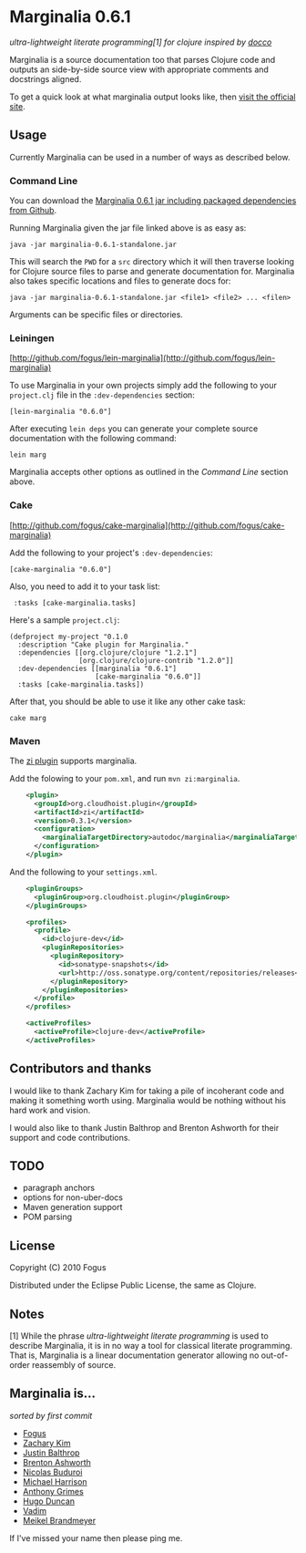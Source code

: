 Marginalia 0.6.1
==========
*ultra-lightweight literate programming[1] for clojure inspired by [docco](http://jashkenas.github.com/docco/)*

Marginalia is a source documentation too that parses Clojure code and outputs an side-by-side source view with appropriate comments and docstrings aligned.  

To get a quick look at what marginalia output looks like, then [visit the official site](http://fogus.me/fun/marginalia/).

Usage
-----

Currently Marginalia can be used in a number of ways as described below.

### Command Line

You can download the [Marginalia 0.6.1 jar including packaged dependencies from Github](https://github.com/downloads/fogus/marginalia/marginalia-0.6.1-standalone.jar).

Running Marginalia given the jar file linked above is as easy as:

    java -jar marginalia-0.6.1-standalone.jar

This will search the `PWD` for a `src` directory which it will then traverse looking for Clojure source files to parse and generate documentation for.  Marginalia also takes specific locations and files to generate docs for:

    java -jar marginalia-0.6.1-standalone.jar <file1> <file2> ... <filen>

Arguments can be specific files or directories.

### Leiningen

[http://github.com/fogus/lein-marginalia](http://github.com/fogus/lein-marginalia)

To use Marginalia in your own projects simply add the following to your `project.clj` file in the `:dev-dependencies` section:

    [lein-marginalia "0.6.0"]

After executing `lein deps` you can generate your complete source documentation with the following command:

    lein marg

Marginalia accepts other options as outlined in the *Command Line*
section above.

### Cake

[http://github.com/fogus/cake-marginalia](http://github.com/fogus/cake-marginalia)

Add the following to your project's `:dev-dependencies`:

    [cake-marginalia "0.6.0"]

Also, you need to add it to your task list:

     :tasks [cake-marginalia.tasks]

Here's a sample `project.clj`:

    (defproject my-project "0.1.0
      :description "Cake plugin for Marginalia."
      :dependencies [[org.clojure/clojure "1.2.1"]
                     [org.clojure/clojure-contrib "1.2.0"]]
      :dev-dependencies [[marginalia "0.6.1"]
                         [cake-marginalia "0.6.0"]]
      :tasks [cake-marginalia.tasks])

After that, you should be able to use it like any other cake task:

    cake marg

### Maven

The [zi plugin](https://github.com/pallet/zi) supports marginalia.

Add the folowing to your `pom.xml`, and run `mvn zi:marginalia`.

```xml
    <plugin>
      <groupId>org.cloudhoist.plugin</groupId>
      <artifactId>zi</artifactId>
      <version>0.3.1</version>
      <configuration>
        <marginaliaTargetDirectory>autodoc/marginalia</marginaliaTargetDirectory>
      </configuration>
    </plugin>
```

And the following to your `settings.xml`.

```xml
    <pluginGroups>
      <pluginGroup>org.cloudhoist.plugin</pluginGroup>
    </pluginGroups>

    <profiles>
      <profile>
        <id>clojure-dev</id>
        <pluginRepositories>
          <pluginRepository>
            <id>sonatype-snapshots</id>
            <url>http://oss.sonatype.org/content/repositories/releases</url>
          </pluginRepository>
        </pluginRepositories>
      </profile>
    </profiles>

    <activeProfiles>
      <activeProfile>clojure-dev</activeProfile>
    </activeProfiles>
```

Contributors and thanks
-----------------------

I would like to thank Zachary Kim for taking a pile of incoherant code and making it something worth using.  Marginalia would be nothing without his hard work and vision.

I would also like to thank Justin Balthrop and Brenton Ashworth for their support and code contributions.

TODO
----
* paragraph anchors
* options for non-uber-docs
* Maven generation support
* POM parsing

License
-------

Copyright (C) 2010 Fogus

Distributed under the Eclipse Public License, the same as Clojure.

Notes
-----

[1] While the phrase *ultra-lightweight literate programming* is used to describe Marginalia, it is in no way a tool for classical literate programming.  That is, Marginalia is a linear documentation generator allowing no out-of-order reassembly of source.

Marginalia is... 
----------------

*sorted by first commit*

- [Fogus](http://fogus.me/fun/)
- [Zachary Kim](https://github.com/zkim)
- [Justin Balthrop](https://github.com/ninjudd)
- [Brenton Ashworth](https://github.com/brentonashworth)
- [Nicolas Buduroi](https://github.com/budu)
- [Michael Harrison](https://github.com/goodmike)
- [Anthony Grimes](https://github.com/Raynes)
- [Hugo Duncan](https://github.com/hugoduncan)
- [Vadim](https://github.com/dm3)
- [Meikel Brandmeyer](https://github.com/kotarak)

If I've missed your name then please ping me.
